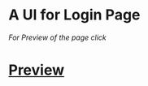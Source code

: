 # A UI for Login Page
_For Preview of the page click_
# [Preview](https://mk020846.github.io/UI1Login)
